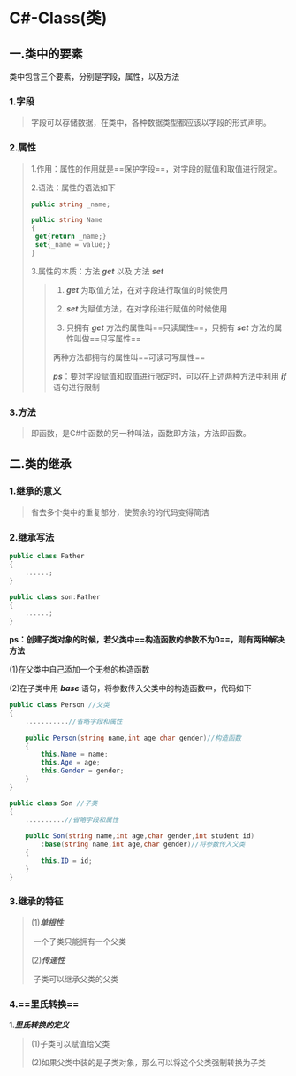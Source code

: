 # C#-Class(类)



## 一.类中的要素

类中包含三个要素，分别是字段，属性，以及方法



### 1.字段

> 字段可以存储数据，在类中，各种数据类型都应该以字段的形式声明。



### 2.属性

> 1.作用：属性的作用就是==保护字段==，对字段的赋值和取值进行限定。
>
> 
>
> 2.语法：属性的语法如下
>
> ~~~c#
> public string _name;
> 
> public string Name
> {
>  get{return _name;}
>  set{_name = value;}
> }
> ~~~
>
> 
>
> 3.属性的本质：方法 ***get*** 以及 方法 ***set***
>
> >1. ***get*** 为取值方法，在对字段进行取值的时候使用
> >
> >2. ***set*** 为赋值方法，在对字段进行赋值的时候使用
> >
> >3. 只拥有 ***get*** 方法的属性叫==只读属性==，只拥有 ***set*** 方法的属性叫做==只写属性==
> >
> >   两种方法都拥有的属性叫==可读可写属性==
> >
> >***ps***：要对字段赋值和取值进行限定时，可以在上述两种方法中利用 ***if*** 语句进行限制



### 3.方法

> 即函数，是C#中函数的另一种叫法，函数即方法，方法即函数。



## 二.类的继承



### 1.继承的意义

> 省去多个类中的重复部分，使赘余的的代码变得简洁



### 2.继承写法

~~~c#
public class Father
{
    ......;
}

public class son:Father
{
    ......;
}
~~~



**ps：创建子类对象的时候，若父类中==构造函数的参数不为0==，则有两种解决方法**

(1)在父类中自己添加一个无参的构造函数

(2)在子类中用 ***base*** 语句，将参数传入父类中的构造函数中，代码如下

~~~c#
public class Person //父类
{
    ...........//省略字段和属性
    
    public Person(string name,int age char gender)//构造函数
    {
        this.Name = name;
        this.Age = age;
        this.Gender = gender;
    }
}

public class Son //子类
{
    ..........//省略字段和属性
        
	public Son(string name,int age,char gender,int student id)
        :base(string name,int age,char gender)//将参数传入父类
    {
        this.ID = id;
    }
}
~~~



### 3.继承的特征

>(1)***单根性***
>
>​	一个子类只能拥有一个父类
>
> 
>
>(2)***传递性***
>
>​	子类可以继承父类的父类



### 4.==里氏转换==

1.***里氏转换的定义***

>(1)子类可以赋值给父类
>
>(2)如果父类中装的是子类对象，那么可以将这个父类强制转换为子类

